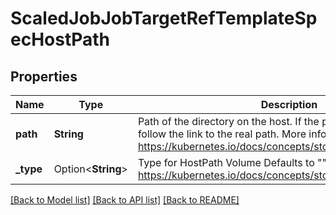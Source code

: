 # ScaledJobJobTargetRefTemplateSpecHostPath

## Properties

Name | Type | Description | Notes
------------ | ------------- | ------------- | -------------
**path** | **String** | Path of the directory on the host. If the path is a symlink, it will follow the link to the real path. More info: https://kubernetes.io/docs/concepts/storage/volumes#hostpath | 
**_type** | Option<**String**> | Type for HostPath Volume Defaults to \"\" More info: https://kubernetes.io/docs/concepts/storage/volumes#hostpath | [optional]

[[Back to Model list]](../README.md#documentation-for-models) [[Back to API list]](../README.md#documentation-for-api-endpoints) [[Back to README]](../README.md)


